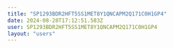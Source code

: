 ```yaml
---
title: "SP1293BDR2HFT5SS1MET8Y1QNCAPM2Q171C0H1GP4"
date: 2024-08-28T17:12:51.583Z
user: SP1293BDR2HFT5SS1MET8Y1QNCAPM2Q171C0H1GP4
layout: "users"
---
```

    